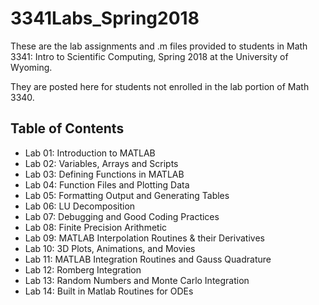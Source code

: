 # 3341Labs_Spring2018

These are the lab assignments and .m files provided to students in 
Math 3341: Intro to Scientific Computing, Spring 2018
at the University of Wyoming.

They are posted here for students not enrolled in the lab portion of
Math 3340.

## Table of Contents

- Lab 01: Introduction to MATLAB
- Lab 02: Variables, Arrays and Scripts
- Lab 03: Defining Functions in MATLAB
- Lab 04: Function Files and Plotting Data
- Lab 05: Formatting Output and Generating Tables
- Lab 06: LU Decomposition
- Lab 07: Debugging and Good Coding Practices
- Lab 08: Finite Precision Arithmetic
- Lab 09: MATLAB Interpolation Routines & their Derivatives
- Lab 10: 3D Plots, Animations, and Movies
- Lab 11: MATLAB Integration Routines and Gauss Quadrature
- Lab 12: Romberg Integration
- Lab 13: Random Numbers and Monte Carlo Integration
- Lab 14: Built in Matlab Routines for ODEs
